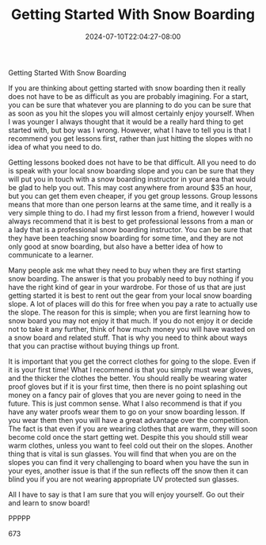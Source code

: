 ﻿---
title: "Getting Started With Snow Boarding"
date: 2024-07-10T22:04:27-08:00
description: "Text Tips for Web Success"
featured_image: "/images/Text.jpg"
tags: ["Text"]
---

Getting Started With Snow Boarding 

If you are thinking about getting started with snow boarding then it really does not have to be as difficult as you are probably imagining. For a start, you can be sure that whatever you are planning to do you can be sure that as soon as you hit the slopes you will almost certainly enjoy yourself. When I was younger I always thought that it would be a really hard thing to get started with, but boy was I wrong. However, what I have to tell you is that I recommend you get lessons first, rather than just hitting the slopes with no idea of what you need to do.

Getting lessons booked does not have to be that difficult. All you need to do is speak with your local snow boarding slope and you can be sure that they will put you in touch with a snow boarding instructor in your area that would be glad to help you out. This may cost anywhere from around $35 an hour, but you can get them even cheaper, if you get group lessons. Group lessons means that more than one person learns at the same time, and it really is a very simple thing to do. I had my first lesson from a friend, however I would always recommend that it is best to get professional lessons from a man or a lady that is a professional snow boarding instructor. You can be sure that they have been teaching snow boarding for some time, and they are not only good at snow boarding, but also have a better idea of how to communicate to a learner.

Many people ask me what they need to buy when they are first starting snow boarding. The answer is that you probably need to buy nothing if you have the right kind of gear in your wardrobe. For those of us that are just getting started it is best to rent out the gear from your local snow boarding slope. A lot of places will do this for free when you pay a rate to actually use the slope. The reason for this is simple; when you are first learning how to snow board you may not enjoy it that much. If you do not enjoy it or decide not to take it any further, think of how much money you will have wasted on a snow board and related stuff. That is why you need to think about ways that you can practise without buying things up front.

It is important that you get the correct clothes for going to the slope. Even if it is your first time! What I recommend is that you simply must wear gloves, and the thicker the clothes the better. You should really be wearing water proof gloves but if it is your first time, then there is no point splashing out money on a fancy pair of gloves that you are never going to need in the future. This is just common sense. What I also recommend is that if you have any water proofs wear them to go on your snow boarding lesson. If you wear them then you will have a great advantage over the competition. The fact is that even if you are wearing clothes that are warm, they will soon become cold once the start getting wet. Despite this you should still wear warm clothes, unless you want to feel cold out their on the slopes. Another thing that is vital is sun glasses. You will find that when you are on the slopes you can find it very challenging to board when you have the sun in your eyes, another issue is that if the sun reflects off the snow then it can blind you if you are not wearing appropriate UV protected sun glasses.

All I have to say is that I am sure that you will enjoy yourself. Go out their and learn to snow board!

PPPPP

673

